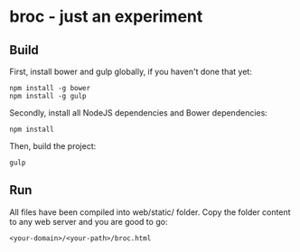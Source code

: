 # broc - just an experiment

## Build

First, install bower and gulp globally, if you haven't done that yet:

```
npm install -g bower
npm install -g gulp
```

Secondly, install all NodeJS dependencies and Bower dependencies:

```
npm install
```

Then, build the project:

```
gulp
```

## Run

All files have been compiled into web/static/ folder. Copy the folder content to any web server and you are good to go:

```
<your-domain>/<your-path>/broc.html
```
